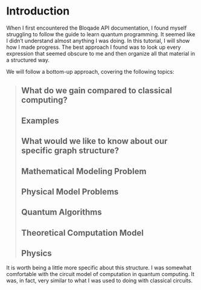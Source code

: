 # Introduction

When I first encountered the Bloqade API documentation, I found myself struggling to follow the guide to learn quantum programming. It seemed like I didn’t understand almost anything I was doing. In this tutorial, I will show how I made progress. The best approach I found was to look up every expression that seemed obscure to me and then organize all that material in a structured way.

We will follow a bottom-up approach, covering the following topics:

> ## What do we gain compared to classical computing?
> ## Examples
> ## What would we like to know about our specific graph structure?
> ## Mathematical Modeling Problem
> ## Physical Model Problems
> ## Quantum Algorithms
> ## Theoretical Computation Model
> ## Physics

It is worth being a little more specific about this structure. I was somewhat comfortable with the circuit model of computation in quantum computing. It was, in fact, very similar to what I was used to doing with classical circuits.